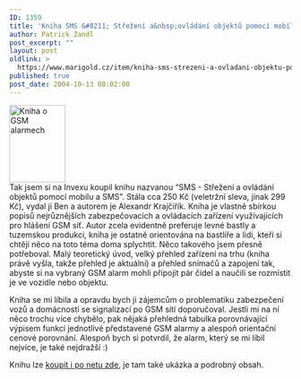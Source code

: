 ```yaml
---
ID: 1359
title: 'Kniha SMS &#8211; Střežení a&nbsp;ovládání objektů pomocí mobilu a&nbsp;SMS'
author: Patrick Zandl
post_excerpt: ""
layout: post
oldlink: >
  https://www.marigold.cz/item/kniha-sms-strezeni-a-ovladani-objektu-pomoci-mobilu-a-sms
published: true
post_date: 2004-10-13 08:02:00
---
```

<div class="rightbox"><img src="/wp-content/uploads/1/20041013-kniha-sms.gif" alt="Kniha o GSM alarmech" width="100" height="138" /></div>
Tak jsem si na Invexu koupil knihu nazvanou &#8220;SMS - Střežení a ovládání objektů pomocí mobilu a SMS&#8221;. Stála cca 250 Kč (veletržní sleva, jinak 299 Kč), vydal ji Ben a autorem je Alexandr Krajčiřík. Kniha je vlastně sbírkou popisů nejrůznějších zabezpečovacích a ovládacích zařízení využívajících pro hlášení GSM síť. Autor zcela evidentně preferuje levné bastly a tuzemskou produkci, kniha je ostatně orientována na bastlíře a lidi, kteří si chtějí něco na toto téma doma splychtit. Něco takového jsem přesně potřeboval. Malý teoretický úvod, velký přehled zařízení na trhu (kniha právě vyšla, takže přehled je aktuální) a přehled snímačů a zapojení tak, abyste si na vybraný GSM alarm mohli připojit pár čidel a naučili se rozmístit je ve vozidle nebo objektu. </p>

<p>
Kniha se mi líbila a opravdu bych ji zájemcům o problematiku zabezpečení vozů a domácností se signalizací po GSM sítí doporučoval. Jestli mi na ní něco trochu více chybělo, pak nějaká přehledná tabulka porovnávající výpisem funkcí jednotlivé představené GSM alarmy a alespoň orientační cenové porovnání. Alespoň bych si potvrdil, že alarm, který se mi líbil nejvíce, je také nejdražší :)</p>

<p>
Knihu lze <a href="http://shop.ben.cz/">koupit i po netu zde</a>, je tam také ukázka a podrobný obsah.
</p>
